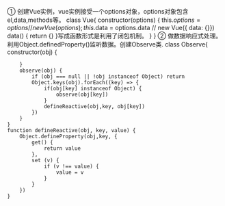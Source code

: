 ① 创建Vue实例，vue实例接受一个options对象，options对象包含el,data,methods等。
    class Vue{
        constructor(options) {
            this.$options = options //new Vue(options); 
            this.$data = options.data // new Vue({ data: {}}) data() { return {} }写成函数形式是利用了闭包机制。
        }
    }
② 做数据响应式处理。利用Object.definedProperty()监听数据。创建Observe类.
    class Observe{
        constructor(obj) {

        }
        observe(obj) {
            if (obj === null || !obj instanceof Object) return
            Object.keys(obj).forEach((key) => {
                if(obj[key] instanceof Object) {
                    observe(obj[key])
                }
                defineReactive(obj,key, obj[key])
            })
        }
    }
    function defineReactive(obj, key, value) {
        Object.defineProperty(obj,key, {
            get() {
                return value
            },
            set (v) {
                if (v !== value) {
                    value = v
                }
            }
        })
    }